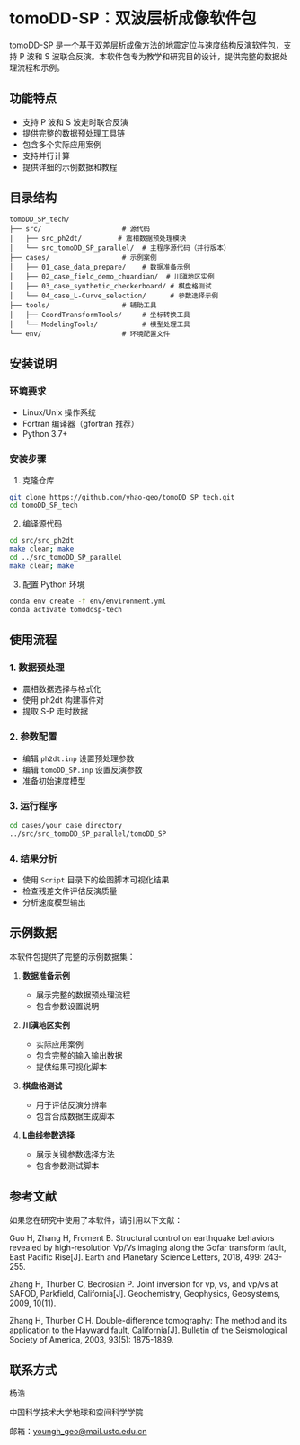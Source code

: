 # tomoDD-SP：双波层析成像软件包

tomoDD-SP 是一个基于双差层析成像方法的地震定位与速度结构反演软件包，支持 P 波和 S 波联合反演。本软件包专为教学和研究目的设计，提供完整的数据处理流程和示例。

## 功能特点

- 支持 P 波和 S 波走时联合反演
- 提供完整的数据预处理工具链
- 包含多个实际应用案例
- 支持并行计算
- 提供详细的示例数据和教程

## 目录结构

```
tomoDD_SP_tech/
├── src/                    # 源代码
│   ├── src_ph2dt/         # 震相数据预处理模块
│   └── src_tomoDD_SP_parallel/  # 主程序源代码（并行版本）
├── cases/                  # 示例案例
│   ├── 01_case_data_prepare/    # 数据准备示例
│   ├── 02_case_field_demo_chuandian/  # 川滇地区实例
│   ├── 03_case_synthetic_checkerboard/ # 棋盘格测试
│   └── 04_case_L-Curve_selection/      # 参数选择示例
├── tools/                  # 辅助工具
│   ├── CoordTransformTools/     # 坐标转换工具
│   └── ModelingTools/           # 模型处理工具
└── env/                    # 环境配置文件
```

## 安装说明

### 环境要求
- Linux/Unix 操作系统
- Fortran 编译器（gfortran 推荐）
- Python 3.7+

### 安装步骤

1. 克隆仓库
```bash
git clone https://github.com/yhao-geo/tomoDD_SP_tech.git
cd tomoDD_SP_tech
```

2. 编译源代码
```bash
cd src/src_ph2dt
make clean; make
cd ../src_tomoDD_SP_parallel
make clean; make
```

3. 配置 Python 环境
```bash
conda env create -f env/environment.yml
conda activate tomoddsp-tech
```

## 使用流程

### 1. 数据预处理
- 震相数据选择与格式化
- 使用 ph2dt 构建事件对
- 提取 S-P 走时数据

### 2. 参数配置
- 编辑 `ph2dt.inp` 设置预处理参数
- 编辑 `tomoDD_SP.inp` 设置反演参数
- 准备初始速度模型

### 3. 运行程序
```bash
cd cases/your_case_directory
../src/src_tomoDD_SP_parallel/tomoDD_SP
```

### 4. 结果分析
- 使用 `Script` 目录下的绘图脚本可视化结果
- 检查残差文件评估反演质量
- 分析速度模型输出

## 示例数据

本软件包提供了完整的示例数据集：

1. **数据准备示例**
   - 展示完整的数据预处理流程
   - 包含参数设置说明

2. **川滇地区实例**
   - 实际应用案例
   - 包含完整的输入输出数据
   - 提供结果可视化脚本

3. **棋盘格测试**
   - 用于评估反演分辨率
   - 包含合成数据生成脚本

4. **L曲线参数选择**
   - 展示关键参数选择方法
   - 包含参数测试脚本

## 参考文献

如果您在研究中使用了本软件，请引用以下文献：

Guo H, Zhang H, Froment B. Structural control on earthquake behaviors revealed by high-resolution Vp/Vs imaging along the Gofar transform fault, East Pacific Rise[J]. Earth and Planetary Science Letters, 2018, 499: 243-255.

Zhang H, Thurber C, Bedrosian P. Joint inversion for vp, vs, and vp/vs at SAFOD, Parkfield, California[J]. Geochemistry, Geophysics, Geosystems, 2009, 10(11).

Zhang H, Thurber C H. Double-difference tomography: The method and its application to the Hayward fault, California[J]. Bulletin of the Seismological Society of America, 2003, 93(5): 1875-1889.


## 联系方式

杨浩

中国科学技术大学地球和空间科学学院

邮箱：youngh_geo@mail.ustc.edu.cn
